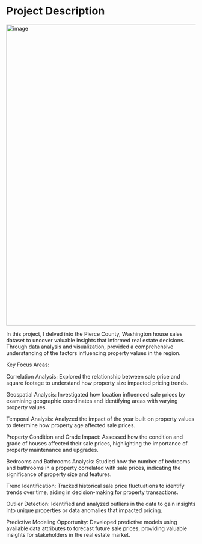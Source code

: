 # Project Description
<img width="800" alt="image" src="https://github.com/sonalibisoyi/CountySales/assets/69918992/5827ac72-58a3-4237-a8f7-111004e9a0af">

In this project, I delved into the Pierce County, Washington house sales dataset to uncover valuable insights that informed real estate decisions. Through data analysis and visualization, provided a comprehensive understanding of the factors influencing property values in the region.

Key Focus Areas:

Correlation Analysis:
Explored the relationship between sale price and square footage to understand how property size impacted pricing trends.

Geospatial Analysis:
Investigated how location influenced sale prices by examining geographic coordinates and identifying areas with varying property values.

Temporal Analysis:
Analyzed the impact of the year built on property values to determine how property age affected sale prices.

Property Condition and Grade Impact:
Assessed how the condition and grade of houses affected their sale prices, highlighting the importance of property maintenance and upgrades.

Bedrooms and Bathrooms Analysis:
Studied how the number of bedrooms and bathrooms in a property correlated with sale prices, indicating the significance of property size and features.

Trend Identification:
Tracked historical sale price fluctuations to identify trends over time, aiding in decision-making for property transactions.

Outlier Detection:
Identified and analyzed outliers in the data to gain insights into unique properties or data anomalies that impacted pricing.

Predictive Modeling Opportunity:
Developed predictive models using available data attributes to forecast future sale prices, providing valuable insights for stakeholders in the real estate market.

